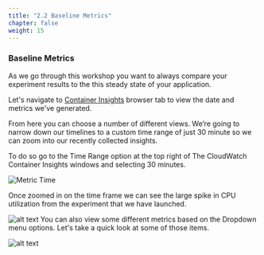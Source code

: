 ```yaml
---
title: "2.2 Baseline Metrics"
chapter: false
weight: 15
---
```


### Baseline Metrics

As we go through this workshop you want to always compare your experiment results to the this steady state of your application. 

Let's navigate to [Container Insights](https://console.aws.amazon.com/cloudwatch/home?region=us-east-1#container-insights:infrastructure/map) browser tab to view the date and metrics we've generated.

From here you can choose a number of different views. We’re going to narrow down our timelines to a custom time range of just 30 minute so we can zoom into our recently collected insights.

To do so go to the Time Range option at the top right of The CloudWatch Container Insights windows and selecting 30 minutes.

![Metric Time](/images/metrictime.png)

Once zoomed in on the time frame we can see the large spike in CPU utilization from the experiment that we have launched. 

![alt text](/images/metriceksservice.png "Metric Service")
You can also view some different metrics based on the Dropdown menu options. Let's take a quick look at some of those items.

![alt text](/images/switches.gif "Switching Metrics")
